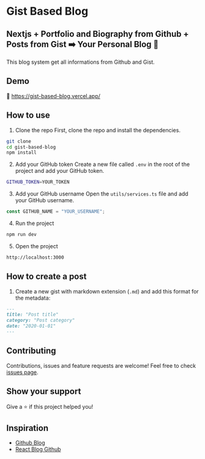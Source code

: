 # Gist Based Blog

## Nextjs + Portfolio and Biography from Github + Posts from Gist ➡️ Your Personal Blog 🥳

This blog system get all informations from Github and Gist.

## Demo

🚀 https://gist-based-blog.vercel.app/

## How to use

1. Clone the repo
   First, clone the repo and install the dependencies.

```bash
git clone
cd gist-based-blog
npm install
```

2. Add your GitHub token
   Create a new file called `.env` in the root of the project and add your GitHub token.

```bash
GITHUB_TOKEN=YOUR_TOKEN
```

3. Add your GitHub username
   Open the `utils/services.ts` file and add your GitHub username.

```ts
const GITHUB_NAME = "YOUR_USERNAME";
```

4. Run the project

```bash
npm run dev
```

5. Open the project

```bash
http://localhost:3000
```

## How to create a post

1. Create a new gist with markdown extension (`.md`) and add this format for the metadata:

```md
---
title: "Post title"
category: "Post category"
date: "2020-01-01"
---
```

## Contributing

Contributions, issues and feature requests are welcome!
Feel free to check [issues page](https://github.com/nurcinozer/gist-blog/issues).

## Show your support

Give a ⭐️ if this project helped you!

## Inspiration

- [Github Blog](https://github.com/bufgix/github-blog)
- [React Blog Github](https://github.com/saadpasta/react-blog-github)
